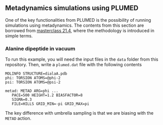 <script
  src="https://cdn.mathjax.org/mathjax/latest/MathJax.js?config=TeX-AMS-MML_HTMLorMML"
  type="text/javascript">
</script>

## Metadynamics simulations using PLUMED
One of the key functionalities from PLUMED is the possibility
of running simulations using metadynamics. The contents from
this section are borrowed from [masterclass 
21.4](https://www.plumed.org/doc-v2.7/user-doc/html/masterclass-21-4.html), where the methodology is introduced in simple terms.

### Alanine dipeptide in vacuum
To run this example, you will need the input files in the `data`
folder from this repository. Then, write a `plumed.dat` file
with the following contents

    MOLINFO STRUCTURE=dialaA.pdb
    phi: TORSION ATOMS=@phi-2
    psi: TORSION ATOMS=@psi-2
    
    metad: METAD ARG=phi ...
       PACE=500 HEIGHT=1.2 BIASFACTOR=8
       SIGMA=0.3
       FILE=HILLS GRID_MIN=-pi GRID_MAX=pi

The key difference with umbrella sampling is that we are biasing 
with the `METAD` action.
